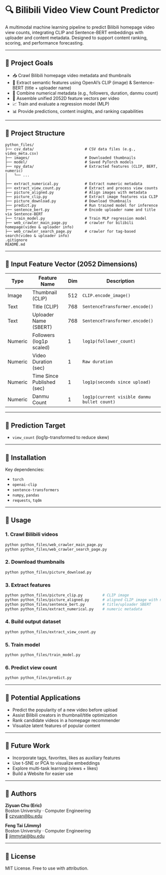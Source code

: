 # 🔍 Bilibili Video View Count Predictor

A multimodal machine learning pipeline to predict Bilibili homepage video view counts, integrating CLIP and Sentence-BERT embeddings with uploader and content metadata. Designed to support content ranking, scoring, and performance forecasting.

---

## 🎯 Project Goals

- 📥 Crawl Bilibili homepage video metadata and thumbnails  
- 🧠 Extract semantic features using OpenAI’s CLIP (image) & Sentence-BERT (title + uploader name)  
- 🧮 Combine numerical metadata (e.g., followers, duration, danmu count)  
- 🧷 Assemble unified 2052D feature vectors per video  
- 📈 Train and evaluate a regression model (MLP)  
- 📊 Provide predictions, content insights, and ranking capabilities  

---

## 📁 Project Structure

```
python_files/
├── csv_data/                       # CSV data files (e.g., video_meta.csv)
├── images/                         # Downloaded thumbnails
├── model/                          # Saved PyTorch models
├── npy_data/                       # Extracted features (CLIP, BERT, numeric)
│   └── ...
│
├── extract_numerical.py            # Extract numeric metadata
├── extract_view_count.py           # Extract and process view counts
├── picture_aligned.py              # Align images with metadata
├── picture_clip.py                 # Extract image features via CLIP
├── picture_download.py             # Download thumbnails
├── predict.py                      # Run trained model for inference
├── sentence_bert.py                # Encode uploader name and title via Sentence-BERT
├── train_model.py                  # Train MLP regression model
├── web_crawler_main_page.py        # crawler for bilibili homepage(video & uploader info)
├── web_crawler_search_page.py      # crawler for tag-based search(video & uploader info)
.gitignore
README.md
```

---

## 📌 Input Feature Vector (2052 Dimensions)

| Type     | Feature Name              | Dim | Description                                    |
|----------|---------------------------|-----|------------------------------------------------|
| Image    | Thumbnail (CLIP)          | 512 | `CLIP.encode_image()`                          |
| Text     | Title (CLIP)              | 768 | `SentenceTransformer.encode()`                 |
| Text     | Uploader Name (SBERT)     | 768 | `SentenceTransformer.encode()`                 |
| Numeric  | Followers (log1p scaled)  | 1   | `log1p(follower_count)`                        |
| Numeric  | Video Duration (sec)      | 1   | `Raw duration`                                 |
| Numeric  | Time Since Published (sec)| 1   | `log1p(seconds since upload)`                  |
| Numeric  | Danmu Count               | 1   | `log1p(current visible danmu bullet count)`    |

---

## 🎯 Prediction Target

- `view_count` (log1p-transformed to reduce skew)

---

## 🔧 Installation

Key dependencies:
- `torch`
- `openai-clip`
- `sentence-transformers`
- `numpy`, `pandas`
- `requests`, `tqdm`

---

## 🚀 Usage

### 1. Crawl Bilibili videos

```bash
python python_files/web_crawler_main_page.py
python python_files/web_crawler_search_page.py
```

### 2. Download thumbnails

```bash
python python_files/picture_download.py
```

### 3. Extract features

```bash
python python_files/picture_clip.py         # CLIP image
python python_files/picture_aligned.py      # aligned CLIP image with meta data
python python_files/sentence_bert.py        # title/uploader SBERT
python python_files/extract_numerical.py    # numeric metadata
```

### 4. Build output dataset

```bash
python python_files/extract_view_count.py
```

### 5. Train model

```bash
python python_files/train_model.py
```

### 6. Predict view count

```bash
python python_files/predict.py
```

---

## 🧠 Potential Applications

- Predict the popularity of a new video before upload  
- Assist Bilibili creators in thumbnail/title optimization  
- Rank candidate videos in a homepage recommender  
- Visualize latent features of popular content  

---

## 🧪 Future Work

- Incorporate tags, favorites, likes as auxiliary features  
- Use t-SNE or PCA to visualize embeddings  
- Explore multi-task learning (views + likes)  
- Build a Website for easier use  

---

## 👥 Authors

**Ziyuan Chu (Eric)**  
Boston University · Computer Engineering  
📧 [czyuan@bu.edu](mailto:czyuan@bu.edu)

**Feng Tai (Jimmy)**  
Boston University · Computer Engineering  
📧 [jimmytai@bu.edu](mailto:jimmytai@bu.edu)

---

## 📄 License

MIT License. Free to use with attribution.
